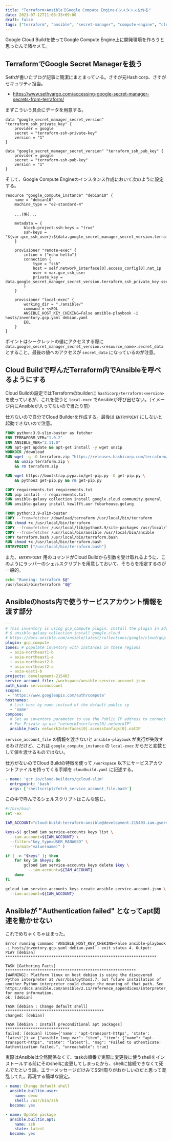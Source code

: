 ```yaml
---
title: "Terraform+AnsibleでGoogle Compute Engineインスタンスを作る"
date: 2021-07-12T11:08:33+09:00
draft: false
tags: ["terraform", "ansible", "secret-manager", "compute-engine", "cloud-build"]
---
```


Google Cloud Buildを使ってGoogle Compute Engine上に開発環境を作ろうと思ったんで諸々メモ。

## TerraformでGoogle Secret Managerを扱う

Sethが書いたブログ記事に簡潔にまとまっている。さすが元Hashicorp、さすがセキュリティ担当。

* https://www.sethvargo.com/accessing-google-secret-manager-secrets-from-terraform/

まずこういう具合にデータを用意する。

```hcl
data "google_secret_manager_secret_version" "terraform_ssh_private_key" {
    provider = google
    secret = "terraform-ssh-private-key"
    version = "1"
}

data "google_secret_manager_secret_version" "terraform_ssh_pub_key" {
    provider = google
    secret = "terraform-ssh-pub-key"
    version = "1"
}
```

そして、Google Compute Engineのインスタンス作成において次のように設定する。

```hcl
resource "google_compute_instance" "debian10" {
    name = "debian10"
    machine_type = "e2-standard-4"

    ...(略)...

    metadata = {
        block-project-ssh-keys = "true"
        ssh-keys = "${var.gce_ssh_user}:${data.google_secret_manager_secret_version.terraform_ssh_pub_key.secret_data}"
    }

    provisioner "remote-exec" {
        inline = ["echo hello"]
        connection {
            type = "ssh"
            host = self.network_interface[0].access_config[0].nat_ip
            user = var.gce_ssh_user
            private_key = data.google_secret_manager_secret_version.terraform_ssh_private_key.secret_data
        }
    }

    provisioner "local-exec" {
        working_dir = "./ansible/"
        command = <<EOL
        ANSIBLE_HOST_KEY_CHEKING=False ansible-playbook -i hosts/inventory.gcp.yaml debian.yaml
        EOL
    }
}
```

ポイントはシークレットの値にアクセスする際に `data.google_secret_manager_secret_version.<resource_name>.secret_data` とすること。最後の値へのアクセスが `secret_data` になっているのが注意。

## Cloud Buildで呼んだTerraform内でAnsibleを呼べるようにする

Cloud Buildの設定ではTerraformのbuilderに `hashicorp/terraform:<version>` を使っているが、これを使うと `local-exec` でAnsibleが呼び出せない。（イメージ内にAnsibleが入ってないので当たり前）

仕方ないので自分でCloud Builderを作成する。最後は `ENTRYPOINT` にしないと起動できないので注意。

```dockerfile
FROM python:3.9-slim-buster as fetcher
ENV TERRAFORM_VER="1.0.2"
ENV ANSIBLE_VER="2.11.0"
RUN apt-get update && apt-get install -y wget unzip
WORKDIR /download
RUN wget -q -O terraform.zip "https://releases.hashicorp.com/terraform/1.0.2/terraform_${TERRAFORM_VER}_linux_amd64.zip" \
    && unzip terraform.zip \
    && rm terraform.zip

RUN wget https://bootstrap.pypa.io/get-pip.py -O get-pip.py \
    && python3 get-pip.py && rm get-pip.py

COPY requirements.txt requirements.txt
RUN pip install -r requirements.txt
RUN ansible-galaxy collection install google.cloud community.general
RUN ansible-galaxy install kewlfft.aur fubarhouse.golang

FROM python:3.9-slim-buster
COPY --from=fetcher /download/terraform /usr/local/bin/terraform
RUN chmod +x /usr/local/bin/terraform
COPY --from=fetcher /usr/local/lib/python3.9/site-packages /usr/local/lib/python3.9/site-packages
COPY --from=fetcher /usr/local/bin/ansible /usr/local/bin/ansible
COPY terraform.bash /usr/local/bin/terraform.bash
RUN chmod +x /usr/local/bin/terraform.bash
ENTRYPOINT ["/usr/local/bin/terraform.bash"]
```

また、`ENTRYPOINT` 用のコマンドがCloud Buildから引数を受け取れるように、このようにラッパーのシェルスクリプトを用意しておいて、そちらを指定するのが一般的。

```bash
echo "Running: terraform $@"
/usr/local/bin/terraform "$@"
```


## Ansibleのhosts内で使うサービスアカウント情報を渡す部分

```yaml
---
# This inventory is using gcp_compute plugin. Install the plugin in advance of the execution.
# $ ansible-galaxy collection install google.cloud
# https://docs.ansible.com/ansible/latest/collections/google/cloud/gcp_compute_inventory.html
plugin: gcp_compute
zones: # populate inventory with instances in these regions
  - asia-northeast1-b
  - asia-northeast1-a
  - asia-northeast2-b
  - asia-northeast2-a
  - asia-east1-b
projects: development-215403
service_account_file: /workspace/ansible-service-account.json
auth_kind: serviceaccount
scopes:
 - 'https://www.googleapis.com/auth/compute'
hostnames:
  # List host by name instead of the default public ip
  - 'name'
compose:
  # Set an inventory parameter to use the Public IP address to connect to the host
  # For Private ip use "networkInterfaces[0].networkIP"
  ansible_host: networkInterfaces[0].accessConfigs[0].natIP
```

`service_account_file` の情報を渡さないと `ansible-playbook` が実行が失敗するわけだけど、これは `google_compute_instance` の `local-exec` からだと変数として値を渡せるものではない。

仕方がないのでCloud Buildの特徴を使って `/workspace` 以下にサービスアカウントファイルを持ってくる手順を `cloudbuild.yaml` に記述する。

```yaml
- name: 'gcr.io/cloud-builders/gcloud-slim'
  entrypoint: 'bash'
  args: ['shellscript/fetch_service_account_file.bash']
```

この中で呼んでるシェルスクリプトはこんな感じ。

```bash
#!/bin/bash
set -ex

IAM_ACCOUNT="cloud-build-terraform-ansible@development-215403.iam.gserviceaccount.com"

keys=$( gcloud iam service-accounts keys list \
  --iam-account=${IAM_ACCOUNT} \
  --filter="key_type=USER_MANAGED" \
  --format="value(name)" )

if [ -n "$keys" ]; then
    for key in $keys; do
        gcloud iam service-accounts keys delete $key \
          --iam-account=${IAM_ACCOUNT}
    done
fi

gcloud iam service-accounts keys create ansible-service-account.json \
  --iam-account=${IAM_ACCOUNT}
```


## Ansibleが "Authentication failed" となってapt関連を動かせない

これでめちゃくちゃはまった。

```console
Error running command 'ANSIBLE_HOST_KEY_CHEKING=False ansible-playbook -i hosts/inventory.gcp.yaml debian.yaml': exit status 4. Output:
PLAY [debian]
******************************************************************

TASK [Gathering Facts]
*********************************************************
[WARNING]: Platform linux on host debian is using the discovered Python interpreter at /usr/bin/python3.7, but future installation of another Python interpreter could change the meaning of that path. See https://docs.ansible.com/ansible/2.11/reference_appendices/interpreter_discovery.html for more information.
ok: [debian]

TASK [debian : Change default shell]
*******************************************
changed: [debian]

TASK [debian : Install preconditional apt packages]
****************************
failed: [debian] (item={'name': 'apt-transport-https', 'state': 'latest'}) => {"ansible_loop_var": "item", "item": {"name": "apt-transport-https", "state": "latest"}, "msg": "Failed to uthenticate: Authentication failed.", "unreachable": true}
```

実際はAnsibleは全然関係なくて、taskの順番で実際に変更後に使うshellをインストールする前にそのshellに変更してしまったから、shellに接続できなくて死んでたという話。エラーメッセージだけみてSSH周りがおかしいのだと思って混乱してた。再現する簡単な設定。

```yaml
- name: Change default shell
  ansible.builtin.user:
    name: demo
    shell: /usr/bin/zsh
  become: yes

- name: Update package
  ansible.builtin.apt:
    name: zsh
    state: latest
  become: yes
```
